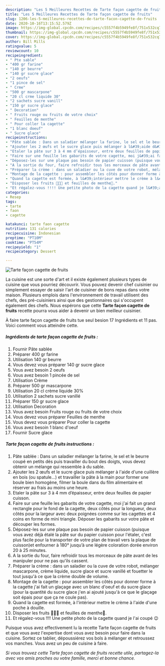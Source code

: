 ```yaml
---
description: "Les 5 Meilleures Recettes de Tarte façon cagette de fruits"
title: "Les 5 Meilleures Recettes de Tarte façon cagette de fruits"
slug: 1206-les-5-meilleures-recettes-de-tarte-facon-cagette-de-fruits
date: 2020-10-16T13:15:52.579Z
image: https://img-global.cpcdn.com/recipes/c5557f4b5949fe8f/751x532cq70/tarte-facon-cagette-de-fruits-photo-principale-de-la-recette.jpg
thumbnail: https://img-global.cpcdn.com/recipes/c5557f4b5949fe8f/751x532cq70/tarte-facon-cagette-de-fruits-photo-principale-de-la-recette.jpg
cover: https://img-global.cpcdn.com/recipes/c5557f4b5949fe8f/751x532cq70/tarte-facon-cagette-de-fruits-photo-principale-de-la-recette.jpg
author: Bill Mills
ratingvalue: 5
reviewcount: 10
recipeingredient:
- " Pte sable"
- "400 gr farine"
- "140 gr beurre"
- "140 gr sucre glace"
- "2 oeufs"
- "1 pince de sel"
- " Crme"
- "500 gr mascarpone"
- "20 cl crme liquide 30"
- "2 sachets sucre vanill"
- "150 gr sucre glace"
- " Decoration"
- " Fruits rouge ou fruits de votre choix"
- " Feuilles de menthe"
- " Pour coller la cagette"
- "1 blanc doeuf"
- " Sucre glace"
recipeinstructions:
- "Pâte sablée : Dans un saladier mélanger la farine, le sel et le beurre coupé en petits dés puis travailler du bout des doigts, vous devez obtenir un mélange qui ressemble à du sable."
- "Ajouter les 2 œufs et le sucre glace puis mélanger à l&#39;aide d&#39;une cuillère en bois (ou spatule...) et travailler la pâte à la main pour former une boule bien homogène, filmer la boule dans du film alimentaire et réserver au frais au moins une heure."
- "Etaler la pâte sur 3 à 4 mm d’épaisseur, entre deux feuilles de papier cuisson."
- "Faire sur une feuille les gabarits de votre cagette, moi j&#39;ai fait un grand rectangle pour le fond de la cagette, deux côtés pour la longueur, deux côtés pour la largeur avec deux poignées comme sur les cagettes et 4 coins en forme de mini triangle. Déposer les gabarits sur votre pâte et découper les formes."
- "Déposez-les sur une plaque pas besoin de papier cuisson (puisque vous avez déjà étalé la pâte sur du papier cuisson pour l&#39;étaler, c&#39;est plus facile pour la transporter de votre plan de travail vers la plaque de cuisson)et enfourner à 180° jusqu’à une légère coloration dorée environ 20 à 25 minutes."
- "A la sortie du four, faire refroidir tous les morceaux de pâte avant de les manipuler pour ne pas qu&#39;ils cassent."
- "Préparer la crème : dans un saladier ou la cuve de votre robot, mélanger mascarpone, crème liquide, sucre glace et sucre vanillé et fouetter le tout jusqu&#39;à ce que la crème double de volume."
- "Montage de la cagette : pour assembler les côtés pour donner forme à la cagette j&#39;ai fait un glaçage avec un blanc d&#39;oeuf et du sucre glace (pour la quantité du sucre glace j&#39;en ai ajouté jusqu&#39;à ce que le glaçage soit épais pour que ça ne coule pas)."
- "Quand la cagette est formée, à l&#39;intérieur mettre le crème à l&#39;aide d&#39;une poche à douille."
- "Disposer les fruits 🍓🍒🍇 et feuilles de menthe🍃."
- "Et régalez-vous !!!! Une petite photo de la cagette quand je l&#39;ai coupé 😉"
categories:
- Resep
tags:
- tarte
- faon
- cagette

katakunci: tarte faon cagette 
nutrition: 131 calories
recipecuisine: Indonesian
preptime: "PT10M"
cooktime: "PT54M"
recipeyield: "1"
recipecategory: Dessert

---
```



![Tarte façon cagette de fruits](https://img-global.cpcdn.com/recipes/c5557f4b5949fe8f/751x532cq70/tarte-facon-cagette-de-fruits-photo-principale-de-la-recette.jpg)

La cuisine est une sorte d'art et il existe également plusieurs types de cuisine que vous pourriez découvrir. Vous pouvez devenir chef cuisinier ou simplement essayer de saisir l'art de cuisiner de bons repas dans votre maison. Plusieurs emplois dans l'environnement de travail utilisent des chefs, des pré-cuisiniers ainsi que des gestionnaires qui s'occupent également des chefs. Nous espérons que cette <strong> Tarte façon cagette de fruits </strong> recette pourra vous aider à devenir un bien meilleur cuisinier.

<!--inarticleads1-->

À faire tarte façon cagette de fruits tue seul besion 17 Ingrédients et 11 pas. Voici comment vous atteindre cette.

##### Ingrédients de tarte façon cagette de fruits :

1. Fournir  Pâte sablée
1. Préparer 400 gr farine
1. Utilisation 140 gr beurre
1. Vous devez vous préparer 140 gr sucre glace
1. Vous avez besoin 2 oeufs
1. Vous avez besoin 1 pincée de sel
1. Utilisation  Crème
1. Préparer 500 gr mascarpone
1. Utilisation 20 cl crème liquide 30%
1. Utilisation 2 sachets sucre vanillé
1. Préparer 150 gr sucre glace
1. Utilisation  Decoration
1. Vous avez besoin  Fruits rouge ou fruits de votre choix
1. Vous devez vous préparer  Feuilles de menthe
1. Vous devez vous préparer  Pour coller la cagette
1. Vous avez besoin 1 blanc d&#39;oeuf
1. Fournir  Sucre glace




<!--inarticleads2-->

##### Tarte façon cagette de fruits instructions :

1. Pâte sablée : Dans un saladier mélanger la farine, le sel et le beurre coupé en petits dés puis travailler du bout des doigts, vous devez obtenir un mélange qui ressemble à du sable.
1. Ajouter les 2 œufs et le sucre glace puis mélanger à l&#39;aide d&#39;une cuillère en bois (ou spatule...) et travailler la pâte à la main pour former une boule bien homogène, filmer la boule dans du film alimentaire et réserver au frais au moins une heure.
1. Etaler la pâte sur 3 à 4 mm d’épaisseur, entre deux feuilles de papier cuisson.
1. Faire sur une feuille les gabarits de votre cagette, moi j&#39;ai fait un grand rectangle pour le fond de la cagette, deux côtés pour la longueur, deux côtés pour la largeur avec deux poignées comme sur les cagettes et 4 coins en forme de mini triangle. Déposer les gabarits sur votre pâte et découper les formes.
1. Déposez-les sur une plaque pas besoin de papier cuisson (puisque vous avez déjà étalé la pâte sur du papier cuisson pour l&#39;étaler, c&#39;est plus facile pour la transporter de votre plan de travail vers la plaque de cuisson)et enfourner à 180° jusqu’à une légère coloration dorée environ 20 à 25 minutes.
1. A la sortie du four, faire refroidir tous les morceaux de pâte avant de les manipuler pour ne pas qu&#39;ils cassent.
1. Préparer la crème : dans un saladier ou la cuve de votre robot, mélanger mascarpone, crème liquide, sucre glace et sucre vanillé et fouetter le tout jusqu&#39;à ce que la crème double de volume.
1. Montage de la cagette : pour assembler les côtés pour donner forme à la cagette j&#39;ai fait un glaçage avec un blanc d&#39;oeuf et du sucre glace (pour la quantité du sucre glace j&#39;en ai ajouté jusqu&#39;à ce que le glaçage soit épais pour que ça ne coule pas).
1. Quand la cagette est formée, à l&#39;intérieur mettre le crème à l&#39;aide d&#39;une poche à douille.
1. Disposer les fruits 🍓🍒🍇 et feuilles de menthe🍃.
1. Et régalez-vous !!!! Une petite photo de la cagette quand je l&#39;ai coupé 😉




<!--inarticleads1-->

<p>
Puisque vous avez effectivement lu la recette Tarte façon cagette de fruits et que vous avez l'expertise dont vous avez besoin pour faire dans la cuisine. Sortez ce tablier, dépoussiérez vos bols à mélanger et retroussez vos manches. Vous avez un peu de cuisine à faire.
</p>

<p>
<i>Si vous trouvez cette Tarte façon cagette de fruits recette utile, partagez-la avec vos amis proches ou votre famille, merci et bonne chance.</i>
</p>
